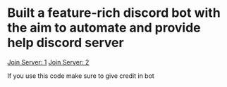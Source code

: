 # Built a feature-rich discord bot with the aim to automate and provide help discord server
[Join Server: 1](https://discord.gg/JS83KHe63R) [Join Server: 2](https://discord.gg/wfhU68s4gK)

If you use this code make sure to give credit in bot
